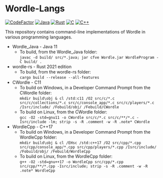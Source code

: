 # Wordle-Langs

[![CodeFactor](https://www.codefactor.io/repository/github/the-mighty-mo/wordle-langs/badge)](https://www.codefactor.io/repository/github/the-mighty-mo/wordle-langs)
[![Java](https://github.com/the-mighty-mo/Wordle-Langs/actions/workflows/java.yml/badge.svg)](https://github.com/the-mighty-mo/Wordle-Langs/actions/workflows/java.yml)
[![Rust](https://github.com/the-mighty-mo/Wordle-Langs/actions/workflows/rust.yml/badge.svg)](https://github.com/the-mighty-mo/Wordle-Langs/actions/workflows/rust.yml)
[![C](https://github.com/the-mighty-mo/Wordle-Langs/actions/workflows/c.yml/badge.svg)](https://github.com/the-mighty-mo/Wordle-Langs/actions/workflows/c.yml)
[![C++](https://github.com/the-mighty-mo/Wordle-Langs/actions/workflows/cpp.yml/badge.svg)](https://github.com/the-mighty-mo/Wordle-Langs/actions/workflows/cpp.yml)

This repository contains command-line implementations of Wordle in various programming languages.

- Wordle_Java - Java 11
  - To build, from the Wordle_Java folder:  
    `javac -d build/ src/*.java; jar cfve Wordle.jar WordleProgram -C build/ .`
- wordle-rs - Rust 2021 edition
  - To build, from the wordle-rs folder:  
    `cargo build --release --all-features`
- CWordle - C11
  - To build on Windows, in a Developer Command Prompt from the CWordle folder:  
    `mkdir build\obj & cl /std:c11 /O2 src/c/*.c src/c/collections/*.c src/c/console_app/*.c src/c/players/*.c /Isrc/include/ /Fobuild/obj/ /Febuild/CWordle`
  - To build on Linux, from the CWordle folder:  
    `gcc -O2 -std=gnu11 -o CWordle src/c/*.c src/c/**/*.c -Isrc/include -lm; strip -s -R .comment -w -R .note* CWordle`
- WordleCpp - C++17
  - To build on Windows, in a Developer Command Prompt from the WordleCpp folder:  
    `mkdir build\obj & cl /EHsc /std:c++17 /O2 src/cpp/*.cpp src/cpp/console_app/*.cpp src/cpp/players/*.cpp /Isrc/include/ /Fobuild/obj/ /Febuild/WordleCpp`
  - To build on Linux, from the WordleCpp folder:  
    `g++ -O2 -std=gnu++17 -o WordleCpp src/cpp/*.cpp src/cpp/**/*.cpp -Isrc/include; strip -s -R .comment -w -R .note* WordleCpp`
